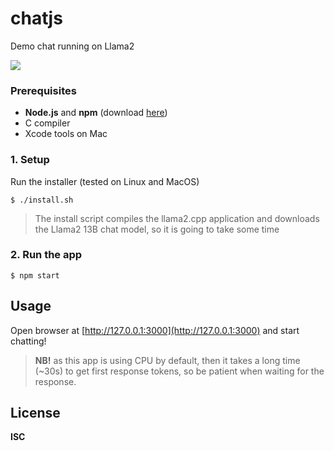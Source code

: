 # chatjs

Demo chat running on Llama2

![](https://cldup.com/oswrF2qgpT.png)

### Prerequisites

-   **Node.js** and **npm** (download [here](https://nodejs.org/en/download))
-   C compiler
-   Xcode tools on Mac

### 1. Setup

Run the installer (tested on Linux and MacOS)

```
$ ./install.sh
```

> The install script compiles the llama2.cpp application and downloads the Llama2 13B chat model, so it is going to take some time

### 2. Run the app

```
$ npm start
```

## Usage

Open browser at [http://127.0.0.1:3000](http://127.0.0.1:3000) and start chatting!

> **NB!** as this app is using CPU by default, then it takes a long time (~30s) to get first response tokens, so be patient when waiting for the response.

## License

**ISC**
